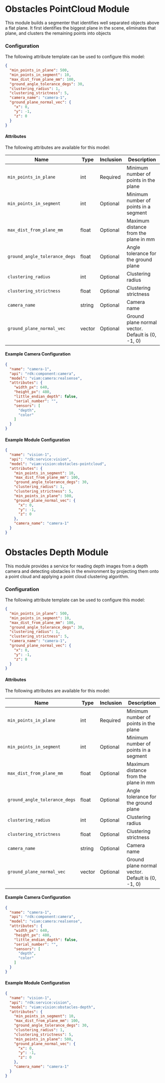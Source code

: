# Obstacles PointCloud Module
This module builds a segmenter that identifies well separated objects above a flat plane. It first identifies the biggest plane in the scene, eliminates that plane, and clusters the remaining points into objects

### Configuration
The following attribute template can be used to configure this model:

```json
{
  "min_points_in_plane": 500,
  "min_points_in_segment": 10,
  "max_dist_from_plane_mm": 100,
  "ground_angle_tolerance_degs": 30,
  "clustering_radius": 1,
  "clustering_strictness": 5,
  "camera_name": "camera-1",
  "ground_plane_normal_vec": {
    "x": 0,
    "y": -1,
    "z": 0
  }
}
```

#### Attributes

The following attributes are available for this model:

| Name          | Type   | Inclusion | Description                |
|---------------|--------|-----------|----------------------------|
| `min_points_in_plane` | int  | Required  | Minimum number of points in the plane |
| `min_points_in_segment` | int | Optional  | Minimum number of points in a segment |
| `max_dist_from_plane_mm` | float | Optional  | Maximum distance from the plane in mm |
| `ground_angle_tolerance_degs` | float | Optional  | Angle tolerance for the ground plane |
| `clustering_radius` | int | Optional  | Clustering radius |
| `clustering_strictness` | float | Optional  | Clustering strictness |
| `camera_name` | string | Optional  | Camera name |
| `ground_plane_normal_vec` | vector | Optional  | Ground plane normal vector. Default is (0, -1, 0) |

#### Example Camera Configuration

```json
{
  "name": "camera-1",
  "api": "rdk:component:camera",
  "model": "viam:camera:realsense",
  "attributes": {
    "width_px": 640,
    "height_px": 480,
    "little_endian_depth": false,
    "serial_number": "",
    "sensors": [
      "depth",
      "color"
    ]
  }
}
```

#### Example Module Configuration

```json
{
  "name": "vision-1",
  "api": "rdk:service:vision",
  "model": "viam:vision:obstacles-pointcloud",
  "attributes": {
    "min_points_in_segment": 10,
    "max_dist_from_plane_mm": 100,
    "ground_angle_tolerance_degs": 30,
    "clustering_radius": 1,
    "clustering_strictness": 5,
    "min_points_in_plane": 500,
    "ground_plane_normal_vec": {
      "x": 0,
      "y": -1,
      "z": 0
    },
    "camera_name": "camera-1"
  }
}
```

# Obstacles Depth Module

This module provides a service for reading depth images from a depth camera and detecting obstacles in the environment by projecting them onto a point cloud and applying a point cloud clustering algorithm.

### Configuration
The following attribute template can be used to configure this model:

```json
{
  "min_points_in_plane": 500,
  "min_points_in_segment": 10,
  "max_dist_from_plane_mm": 100,
  "ground_angle_tolerance_degs": 30,
  "clustering_radius": 1,
  "clustering_strictness": 5,
  "camera_name": "camera-1",
  "ground_plane_normal_vec": {
    "x": 0,
    "y": -1,
    "z": 0
  }
}
```

#### Attributes

The following attributes are available for this model:

| Name          | Type   | Inclusion | Description                |
|---------------|--------|-----------|----------------------------|
| `min_points_in_plane` | int  | Required  | Minimum number of points in the plane |
| `min_points_in_segment` | int | Optional  | Minimum number of points in a segment |
| `max_dist_from_plane_mm` | float | Optional  | Maximum distance from the plane in mm |
| `ground_angle_tolerance_degs` | float | Optional  | Angle tolerance for the ground plane |
| `clustering_radius` | int | Optional  | Clustering radius |
| `clustering_strictness` | float | Optional  | Clustering strictness |
| `camera_name` | string | Optional  | Camera name |
| `ground_plane_normal_vec` | vector | Optional  | Ground plane normal vector. Default is (0, -1, 0) |

#### Example Camera Configuration

```json
{
  "name": "camera-1",
  "api": "rdk:component:camera",
  "model": "viam:camera:realsense",
  "attributes": {
    "width_px": 640,
    "height_px": 480,
    "little_endian_depth": false,
    "serial_number": "",
    "sensors": [
      "depth",
      "color"
    ]
  }
}
```

#### Example Module Configuration

```json
{
  "name": "vision-1",
  "api": "rdk:service:vision",
  "model": "viam:vision:obstacles-depth",
  "attributes": {
    "min_points_in_segment": 10,
    "max_dist_from_plane_mm": 100,
    "ground_angle_tolerance_degs": 30,
    "clustering_radius": 1,
    "clustering_strictness": 5,
    "min_points_in_plane": 500,
    "ground_plane_normal_vec": {
      "x": 0,
      "y": -1,
      "z": 0
    },
    "camera_name": "camera-1"
  }
}
```
